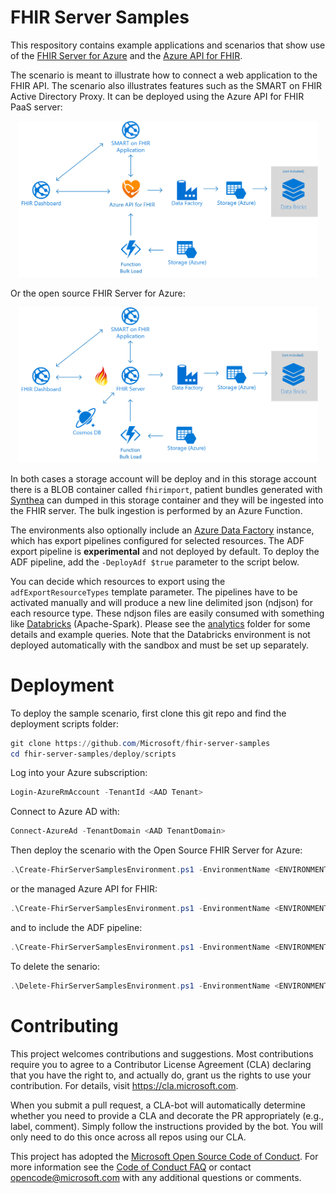 # FHIR Server Samples

This respository contains example applications and scenarios that show use of the [FHIR Server for Azure](https://github.com/Microsoft/fhir-server) and the [Azure API for FHIR](https://docs.microsoft.com/azure/healthcare-apis).

The scenario is meant to illustrate how to connect a web application to the FHIR API. The scenario also illustrates features such as the SMART on FHIR Active Directory Proxy. It can be deployed using the Azure API for FHIR PaaS server:

<center><img src="images//fhir-server-samples-paas.png" width="480"></center>

Or the open source FHIR Server for Azure:

<center><img src="images//fhir-server-samples-oss.png" width="480"></center>

In both cases a storage account will be deploy and in this storage account there is a BLOB container called `fhirimport`, patient bundles generated with [Synthea](https://github.com/synthetichealth/synthea) can dumped in this storage container and they will be ingested into the FHIR server. The bulk ingestion is performed by an Azure Function.

The environments also optionally include an [Azure Data Factory](https://azure.microsoft.com/en-us/services/data-factory/) instance, which has export pipelines configured for selected resources. The ADF export pipeline is **experimental** and not deployed by default. To deploy the ADF pipeline, add the `-DeployAdf $true` parameter to the script below.

You can decide which resources to export using the `adfExportResourceTypes` template parameter. The pipelines have to be activated manually and will produce a new line delimited json (ndjson) for each resource type. These ndjson files are easily consumed with something like [Databricks](https://azure.microsoft.com/en-us/services/databricks/) (Apache-Spark). Please see the [analytics](analytics/) folder for some details and example queries. Note that the Databricks environment is not deployed automatically with the sandbox and must be set up separately.

# Deployment

To deploy the sample scenario, first clone this git repo and find the deployment scripts folder:

```PowerShell
git clone https://github.com/Microsoft/fhir-server-samples
cd fhir-server-samples/deploy/scripts
```

Log into your Azure subscription:

```PowerShell
Login-AzureRmAccount -TenantId <AAD Tenant>
```

Connect to Azure AD with:

```PowerShell
Connect-AzureAd -TenantDomain <AAD TenantDomain>
```

Then deploy the scenario with the Open Source FHIR Server for Azure:

```PowerShell
.\Create-FhirServerSamplesEnvironment.ps1 -EnvironmentName <ENVIRONMENTNAME> -UsePaaS $false
```

or the managed Azure API for FHIR:

```PowerShell
.\Create-FhirServerSamplesEnvironment.ps1 -EnvironmentName <ENVIRONMENTNAME> -UsePaaS $true
```

and to include the ADF pipeline:

```PowerShell
.\Create-FhirServerSamplesEnvironment.ps1 -EnvironmentName <ENVIRONMENTNAME> -UsePaaS $true -DeployAdf $true
```

To delete the senario:

```PowerShell
.\Delete-FhirServerSamplesEnvironment.ps1 -EnvironmentName <ENVIRONMENTNAME>
```

# Contributing

This project welcomes contributions and suggestions.  Most contributions require you to agree to a
Contributor License Agreement (CLA) declaring that you have the right to, and actually do, grant us
the rights to use your contribution. For details, visit https://cla.microsoft.com.

When you submit a pull request, a CLA-bot will automatically determine whether you need to provide
a CLA and decorate the PR appropriately (e.g., label, comment). Simply follow the instructions
provided by the bot. You will only need to do this once across all repos using our CLA.

This project has adopted the [Microsoft Open Source Code of Conduct](https://opensource.microsoft.com/codeofconduct/).
For more information see the [Code of Conduct FAQ](https://opensource.microsoft.com/codeofconduct/faq/) or
contact [opencode@microsoft.com](mailto:opencode@microsoft.com) with any additional questions or comments.
